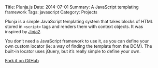 Title: Plunja.js
Date: 2014-07-01
Summary: A JavaScript templating framework
Tags: javascript
Category: Projects

Plunja is a simple JavaScript templating system that takes blocks of HTML stored
in `<script>` tags and renders them with context objects. It was inspired by
[Jinja2](http://jinja.pocoo.org/docs/).

You don’t need a JavaScript framework to use it, as you can define your own
custom locator (ie: a way of finding the template from the DOM). The built-in
locator uses jQuery, but it’s really simple to define your own.

<a class="btn" href="https://github.com/iamsteadman/plunja">
    <span class="octicon octicon-git-branch"></span>
    Fork it on GitHub
</a>
